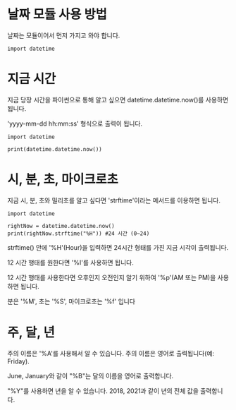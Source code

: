 # 날짜 모듈 사용 방법

날짜는 모듈이어서 먼저 가지고 와야 합니다.

```
import datetime
```

# 지금 시간

지금 당장 시간을 파이썬으로 통해 알고 싶으면 datetime.datetime.now()를 사용하면 됩니다.

'yyyy-mm-dd hh:mm:ss' 형식으로 출력이 됩니다.

```
import datetime

print(datetime.datetime.now())
```

# 시, 분, 초, 마이크로초

지금 시, 분, 초와 밀리초를 알고 싶다면 'strftime'이라는 메서드를 이용하면 됩니다.

```
import datetime

rightNow = datetime.datetime.now()
print(rightNow.strftime("%H")) #24 시간 (0~24)
```

strftime() 안에 '%H'(Hour)을 입력하면 24시간 형태를 가진 지금 시각이 출력됩니다.

12 시간 행태를 원한다면 '%I'를 사용하면 됩니다.

12 시간 행태를 사용한다면 오후인지 오전인지 알기 위하여 '%p'(AM 또는 PM)을 사용하면 됩니다.

분은 '%M', 초는 '%S', 마이크로초는 '%f' 입니다

# 주, 달, 년

주의 이름은 '%A'를 사용해서 알 수 있습니다. 주의 이름은 영어로 출력됩니다(예: Friday).

June, January와 같이 "%B"는 달의 이름을 영어로 출력합니다.

"%Y"를 사용하면 년을 알 수 있습니다. 2018, 2021과 같이 년의 전체 값을 출력합니다.
